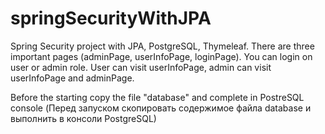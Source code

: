 # springSecurityWithJPA
Spring Security project with JPA, PostgreSQL, Thymeleaf. There are three important pages (adminPage, userInfoPage, loginPage).
You can login on user or admin role. User can visit userInfoPage, admin can visit userInfoPage and adminPage. 

Before the starting copy the file "database" and complete in PostreSQL console
(Перед запуском скопировать содержимое файла database и выполнить в консоли PostgreSQL)
